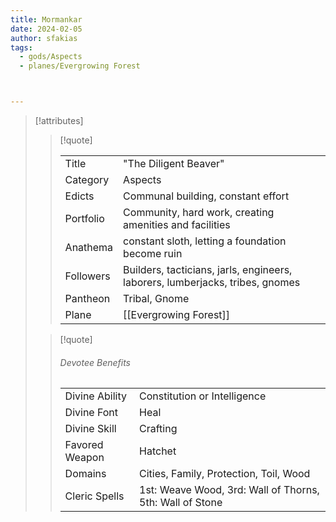 ```yaml
---
title: Mormankar
date: 2024-02-05
author: sfakias
tags:
  - gods/Aspects
  - planes/Evergrowing Forest



---
```

> [!attributes]
> 
> > [!quote]
> >
> > | | |
> > | --- | --- |
> > | Title | "The Diligent Beaver" |
> > | Category | Aspects |
> > | Edicts | Communal building, constant effort |
> > | Portfolio | Community, hard work, creating amenities and facilities |
> > | Anathema | constant sloth, letting a foundation become ruin |
> > | Followers | Builders, tacticians, jarls, engineers, laborers, lumberjacks, tribes, gnomes |
> > | Pantheon | Tribal, Gnome |
> > | Plane | [[Evergrowing Forest]] |
>
> > [!quote]
> > 
> > ###### Devotee Benefits
> > | | |
> > | --- | --- |
> > | Divine Ability | Constitution or Intelligence |
> > | Divine Font | Heal |
> > | Divine Skill | Crafting |
> > | Favored Weapon | Hatchet |
> > | Domains | Cities, Family, Protection, Toil, Wood |
> > | Cleric Spells | 1st: Weave Wood, 3rd: Wall of Thorns, 5th: Wall of Stone |
